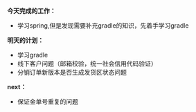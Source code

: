 **今天完成的工作：**
 
- 学习spring,但是发现需要补充gradle的知识，先着手学习gradle


**明天的计划：** 

- 学习gradle
- 线下客户问题（邮箱校验，统一社会信用代码验证）
- 分销订单新版本是否生成发货区状态问题




**next：** 


- 保证金单号重复的问题
